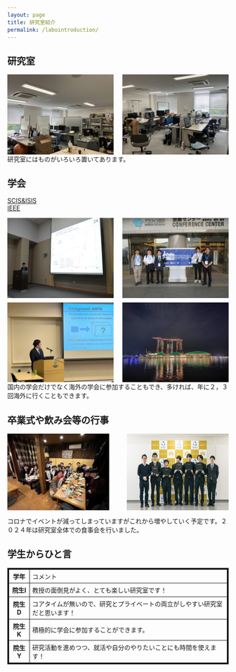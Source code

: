 ```yaml
---
layout: page
title: 研究室紹介
permalink: /labointroduction/
---
```

## 研究室
<div style="display: flex; justify-content: space-between; flex-wrap: wrap;">
    <img src="/public/img/lab1.jpg" alt="" style="width: 48%; height: auto;">
    <img src="/public/img/lab2.jpg" alt="" style="width: 48%; height: auto;">
</div>
研究室にはものがいろいろ置いてあります。

## 学会

[SCIS&ISIS](https://www.google.com/url?sa=t&source=web&rct=j&opi=89978449&url=http://soft-cr.org/scis/2024/&ved=2ahUKEwisr7DA84SIAxWWj68BHT6SDRIQFnoECAgQAQ&usg=AOvVaw1I3nQyUM5TXF1intbgu0cG)  
[IEEE](https://www.ipsj.or.jp/annai/kanrenlink/IEEE.html)

<div style="display: flex; flex-wrap: wrap; justify-content: space-between;">
    <img src="/public/img/20171012-120525-0.jpg" alt="" style="width: 48%; height: auto;">
    <img src="/public/img/IEEE1.jpg" alt="" style="width: 48%; height: auto;">
</div>
<div style="display: flex; flex-wrap: wrap; justify-content: space-between; margin-top: 10px;">
    <img src="/public/img/IEEE2.jpg" alt="" style="width: 48%; height: auto;">
    <img src="/public/img/S__3.jpg" alt="" style="width: 48%; height: auto;">
</div>
国内の学会だけでなく海外の学会に参加することもでき、多ければ、年に２，３回海外に行くこともできます。

## 卒業式や飲み会等の行事
<div style="display: flex; justify-content: space-between;">
    <img src="/public/img/gradCeremony.jpg" alt="" style="width: 46%; height: auto;">
    <img src="/public/img/graduate.jpg" alt="" style="width: 46%; height: auto;">
</div>

コロナでイベントが減ってしまっていますがこれから増やしていく予定です。２０２４年は研究室全体での食事会を行いました。

## 学生からひと言



<table style="border-collapse: collapse; border: solid 3px;">
    <tr>
        <th style="padding: 5px 6px; border: solid 1px;">学年</th>
        <td style="padding: 5px 6px; border: solid 1px;">コメント</td>
    </tr>
    <tr>
        <th style="padding: 5px 6px; border: solid 1px;">院生I</th>
        <td style="padding: 5px 6px; border: solid 1px;">教授の面倒見がよく、とても楽しい研究室です！</td>
    </tr>
    <tr>
        <th style="padding: 5px 6px; border: solid 1px;">院生D</th>
        <td style="padding: 5px 6px; border: solid 1px;">コアタイムが無いので、研究とプライベートの両立がしやすい研究室だと思います！</td>
    </tr>
    <tr>
        <th style="padding: 5px 6px; border: solid 1px;">院生K</th>
        <td style="padding: 5px 6px; border: solid 1px;">積極的に学会に参加することができます。</td>
    </tr>
    <tr>
        <th style="padding: 5px 6px; border: solid 1px;">院生Y</th>
        <td style="padding: 5px 6px; border: solid 1px;">研究活動を進めつつ、就活や自分のやりたいことにも時間を使えます！</td>
    </tr>
</table>

<style>
    @media (max-width: 768px) {
        div img {
            width: 100%;
            margin-bottom: 10px;
        }
    }
</style>